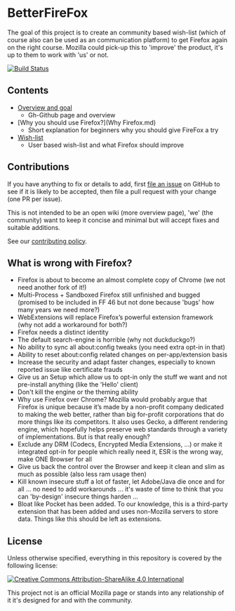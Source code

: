 # BetterFireFox

The goal of this project is to create an community based wish-list (which of course also can be used as an communication platform) to get Firefox again on the right course. Mozilla could pick-up this to 'improve' the product, it's up to them to work with 'us' or not.

[![Build Status](https://travis-ci.org/BetterFireFox/documentation.svg?branch=master)](https://travis-ci.org/BetterFireFox/documentation)


## Contents

- [Overview and goal](README.md)
    - Gh-Github page and overview
- [Why you should use Firefox?](Why Firefox.md)
    - Short explanation for beginners why you should give FireFox a try
- [Wish-list](wishlist/README.md)
    - User based wish-list and what Firefox should improve


## Contributions

If you have anything to fix or details to add, first [file an issue](https://github.com/CHEF-KOCH/BetterFireFox/issues) on GitHub to see if it is likely to be accepted, then file a pull request with your change (one PR per issue).

This is not intended to be an open wiki (more overview page), 'we' (the community) want to keep it concise and minimal but will accept fixes and suitable additions.

See our [contributing policy](CONTRIBUTING.md).


## What is wrong with Firefox?

* Firefox is about to become an almost complete copy of Chrome (we not need another fork of it!)
* Multi-Process + Sandboxed Firefox still unfinished and bugged (promised to be included in FF 46 but not done because 'bugs' how many years we need more?)
* WebExtensions will replace Firefox’s powerful extension framework (why not add a workaround for both?)
* Firefox needs a distinct identity
* The default search-engine is horrible (why not duckduckgo?)
* No ability to sync all about:config tweaks (you need extra opt-in in that)
* Ability to reset about:config related changes on per-app/extension basis 
* Increase the security and adapt faster changes, especially to known reported issue like certificate frauds
* Give us an Setup which allow us to opt-in only the stuff we want and not pre-install anything (like the 'Hello' client)
* Don't kill the engine or the theming ability
* Why use Firefox over Chrome? Mozilla would probably argue that Firefox is unique because it’s made by a non-profit company dedicated to making the web better, rather than big for-profit corporations that do more things like its competitors. It also uses Gecko, a different rendering engine, which hopefully helps preserve web standards through a variety of implementations. But is that really enough?
* Exclude any DRM (Codecs, Encrypted Media Extensions, ...) or make it integrated opt-in for people which really need it, ESR is the wrong way, make ONE Browser for all
* Give us back the control over the Browser and keep it clean and slim as much as possible (also less ram usage then)
* Kill known insecure stuff a lot of faster, let Adobe/Java die once and for all ... no need to add workarounds ... it's waste of time to think that you can 'by-design' insecure things harden ...
* Bloat like Pocket has been added. To our knowledge, this is a third-party extension that has been added and uses non-Mozilla servers to store data. Things like this should be left as extensions.

## License

Unless otherwise specified, everything in this repository is covered by the following license:

[![Creative Commons Attribution-ShareAlike 4.0 International](https://licensebuttons.net/l/by-sa/4.0/88x31.png)](http://creativecommons.org/licenses/by-sa/4.0/)

This project not is an official Mozilla page or stands into any relationship of it it's designed for and with the community.
